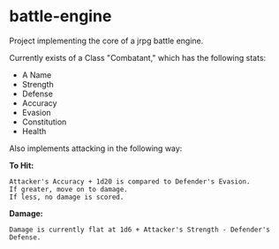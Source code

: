 battle-engine
=============

Project implementing the core of a jrpg battle engine.

Currently exists of a Class "Combatant," which has the following stats:

* A Name
* Strength
* Defense
* Accuracy
* Evasion
* Constitution
* Health

Also implements attacking in the following way:

**To Hit:**

    Attacker's Accuracy + 1d20 is compared to Defender's Evasion.
	If greater, move on to damage.
	If less, no damage is scored.

**Damage:**

    Damage is currently flat at 1d6 + Attacker's Strength - Defender's Defense.



